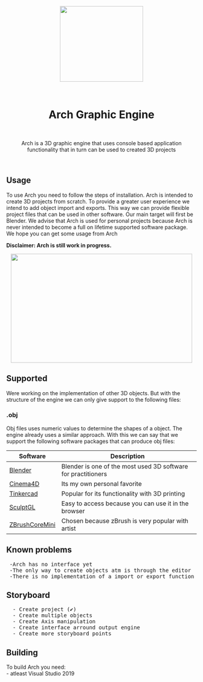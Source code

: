  <p align="center"><img src="https://i.imgur.com/Y6Y4AVI.png" width="220" height="200"> </p>
 <br>
<h1 align="center"> Arch Graphic Engine </h1>
<br>
<p align="center">Arch is a 3D graphic engine that uses console based application functionality that in turn can be used to created 3D projects</p>
<br>
<h2> Usage</h2>

<p>To use Arch you need to follow the steps of installation. Arch is intended to create 3D projects from scratch. To provide a greater user experience we intend to add object import and exports. This way we can provide flexible project files that can be used in other software. Our main target will first be Blender. We advise that Arch is used for personal projects because Arch is never intended to become a full on lifetime supported software package. We hope you can get some usage from Arch</p>

<p><b> Disclaimer: Arch is still work in progress.</b></p>
<p align="center"><img src="https://media0.giphy.com/media/TxxyFfZyz6lvRgnkqG/giphy.gif" width="480" height="288"> </p>

<h2> Supported</h2>
 <p>Were working on the implementation of other 3D objects. But with the structure of the engine we can only give support to the following files: </p>
 <h3> .obj</h3>
 <p>Obj files uses numeric values to determine the shapes of a object. The engine already uses a similar approach. With this we can say that we support the following software packages that can produce obj files:</p>
 
<table>
<thead>
<tr>
<th>Software</th>
<th>Description</th>
</tr>
</thead>
<tbody>
<tr>
<td><a href="https://www.blender.org/">Blender</a></td>
<td>Blender is one of the most used 3D software for practitioners</td>
</tr>
<tr>
<td><a href="https://www.maxon.net/en/cinema-4d">Cinema4D</a></td>
<td>Its my own personal favorite</td>
</tr>
<tr>
<td><a href="https://www.tinkercad.com/">Tinkercad</a></td>
<td>Popular for its functionality with 3D printing</td>
</tr>
<tr>
<td><a href="https://stephaneginier.com/sculptgl/">SculptGL</a></td>
<td>Easy to access because you can use it in the browser</td>
</tr>
<tr>
<td><a href="https://zbrushcore.com/mini/">ZBrushCoreMini</a></td>
<td>Chosen because zBrush is very popular with artist</td>
</tr>
</tbody>
</table>
 
<h2> Known problems</h2>
<pre>
 -Arch has no interface yet
 -The only way to create objects atm is through the editor
 -There is no implementation of a import or export function</pre>
 
<h2> Storyboard</h2>
  <pre>
  - Create project (✔)
  - Create multiple objects
  - Create Axis manipulation
  - Create interface arround output engine
  - Create more storyboard points</pre>
  
<h2> Building</h2>
To build Arch you need:<br>
- atleast Visual Studio 2019

